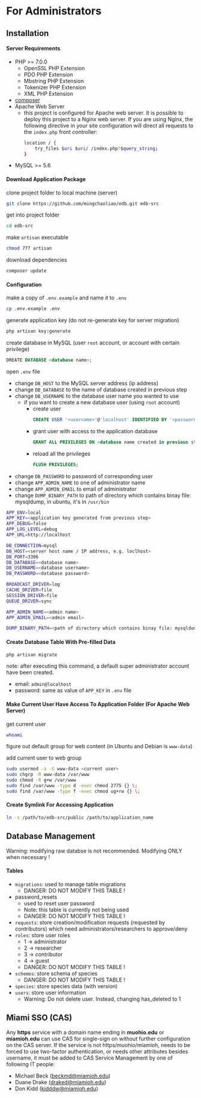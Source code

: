 # For Administrators

## Installation

#### Server Requirements

 - PHP >= 7.0.0
   - OpenSSL PHP Extension
   - PDO PHP Extension
   - Mbstring PHP Extension
   - Tokenizer PHP Extension
   - XML PHP Extension
 - [composer](https://getcomposer.org/)
 - Apache Web Server
   - this project is configured for Apache web server. It is possible to deploy this project to a Nginx web server. If you are using Nginx, the following directive in your site configuration will direct all requests to the `index.php` front controller:
       ```bash
       location / {
           try_files $uri $uri/ /index.php?$query_string;
       }
       ```
 - MySQL >= 5.6
 
#### Download Application Package

clone project folder to local machine (server)

```bash
git clone https://github.com/mingchaoliao/edb.git edb-src
```

get into project folder

```bash
cd edb-src
```

make `artisan` executable

```bash
chmod 777 artisan
```

download dependencies

```bash
composer update
```

#### Configuration

make a copy of `.env.example` and name it to `.env`

```bash
cp .env.example .env
```

generate application key (do not re-generate key for server migration)

```bash
php artisan key:generate
```

create database in MySQL (user `root` account, or account with certain privilege)

```sql
DREATE DATABASE <database name>;
```

open `.env` file

 - change `DB_HOST` to the MySQL server address (ip address)
 - change `DB_DATABASE` to the name of database created in previous step
 - change `DB_USERNAME` to the database user name you wanted to use
   - if you want to create a new database user (using `root` account)
     - create user
       ```sql
       CREATE USER '<username>'@'localhost' IDENTIFIED BY '<password>';
       ```
     - grant user with access to the application database
       ```sql
       GRANT ALL PRIVILEGES ON <database name created in previous step> . * TO '<username created in previous step>'@'localhost';
       ```
     - reload all the privileges
       ```sql
       FLUSH PRIVILEGES;
       ```
 - change `DB_PASSWORD` to password of corresponding user
 - change `APP_ADMIN_NAME` to one of administrator name
 - change `APP_ADMIN_EMAIL` to email of administrator
 - change `DUMP_BINARY_PATH` to path of directory which contains binay file: mysqldump, in ubuntu, it's in `/usr/bin`

```bash
APP_ENV=local
APP_KEY=<application key generated from previous step>
APP_DEBUG=false
APP_LOG_LEVEL=debug
APP_URL=http://localhost

DB_CONNECTION=mysql
DB_HOST=<server host name / IP address, e.g. loclhost>
DB_PORT=3306
DB_DATABASE=<database name>
DB_USERNAME=<database username>
DB_PASSWORD=<database password>

BROADCAST_DRIVER=log
CACHE_DRIVER=file
SESSION_DRIVER=file
QUEUE_DRIVER=sync

APP_ADMIN_NAME=<admin name>
APP_ADMIN_EMAIL=<admin email>

DUMP_BINARY_PATH=<path of directory which contains binay file: mysqldump, in ubuntu, it's in /usr/bin>
```

#### Create Database Table With Pre-filled Data

```bash
php artisan migrate
```

note: after executing this command, a default super administrator account have been created.

 - email: `admin@localhost`
 - password: same as value of `APP_KEY` in `.env` file

#### Make Current User Have Access To Application Folder (For Apache Web Server)

get current user

```bash
whoami
```

figure out default group for web content (in Ubuntu and Debian is `www-data`)

add current user to web group
```bash
sudo usermod -a -G www-data <current user>
sudo chgrp -R www-data /var/www
sudo chmod -R g+w /var/www
sudo find /var/www -type d -exec chmod 2775 {} \;
sudo find /var/www -type f -exec chmod ug+rw {} \;
```

#### Create Symlink For Accessing Application

```bash
ln -s /path/to/edb-src/public /path/to/application_name
```

## Database Management

Warning: modifying raw databse is not recommended. Modifying ONLY when necessary !

#### Tables

 - `migrations`: used to manage table migrations
   - DANGER: DO NOT MODIFY THIS TABLE !
 - password_resets
   - used to reset user password
   - Note: this table is currently not being used
   - DANGER: DO NOT MODIFY THIS TABLE !
 - `requests`: store creation/modification requests (requested by contributors) which need administrators/researchers to approve/deny
 - `roles`: store user roles
   - 1 -> administrator
   - 2 -> researcher
   - 3 -> contributor
   - 4 -> guest
   - DANGER: DO NOT MODIFY THIS TABLE !
 - `schemes`: store schema of species 
   - DANGER: DO NOT MODIFY THIS TABLE !
 - `species`: store species data (with version)
 - `users`: store user information
   - Warning: Do not delete user. Instead, changing has_deleted to 1
   
## Miami SSO (CAS)

Any **https** service with a domain name ending in **muohio.edu** or **miamioh.edu** can use CAS for single-sign on without further configuration on the CAS server.  If the service is not https/muohio/miamioh, needs to be forced to use two-factor authentication, or needs other attributes besides username, it must be added to CAS Service Management by one of following IT people:
 - Michael Beck ([beckmd@miamioh.edu](mailto:beckmd@miamioh.edu))
 - Duane Drake ([draked@miamioh.edu](draked@miamioh.edu))
 - Don Kidd ([kidddw@miamioh.edu](kidddw@miamioh.edu))
 